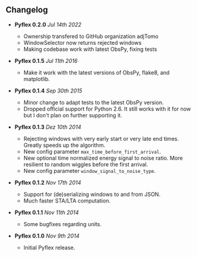 Changelog
---------
* **Pyflex 0.2.0** *Jul 14th 2022*
    * Ownership transfered to GitHub organization adjTomo
    * WindowSelector now returns rejected windows
    * Making codebase work with latest ObsPy, fixing tests

* **Pyflex 0.1.5** *Jul 11th 2016*
    * Make it work with the latest versions of ObsPy, flake8, and matplotlib.

* **Pyflex 0.1.4** *Sep 30th 2015*
    * Minor change to adapt tests to the latest ObsPy version.
    * Dropped official support for Python 2.6. It still works with it for now but I don't plan on further supporting it.

* **Pyflex 0.1.3** *Dez 10th 2014*
    * Rejecting windows with very early start or very late end times. Greatly speeds up the algorithm.
    * New config parameter ``max_time_before_first_arrival``.
    * New optional time normalized energy signal to noise ratio. More resilient to random wiggles before the first arrival.
    * New config parameter ``window_signal_to_noise_type``.

* **Pyflex 0.1.2** *Nov 17th 2014*
    * Support for (de)serializing windows to and from JSON.
    * Much faster STA/LTA computation.

* **Pyflex 0.1.1** *Nov 11th 2014*
    * Some bugfixes regarding units.

* **Pyflex 0.1.0** *Nov 9th 2014*
    * Initial Pyflex release.
